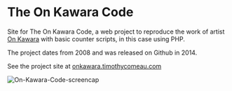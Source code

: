 The On Kawara Code
==================

Site for The On Kawara Code, a web project to reproduce the work of artist [On Kawara](http://en.wikipedia.org/wiki/On_Kawara) with basic counter scripts, in this case using PHP.

The project dates from 2008 and was released on Github in 2014.

See the project site at [onkawara.timothycomeau.com](http://onkawara.timothycomeau.com)

![On-Kawara-Code-screencap](http://timothycomeau.com/d/lib/img/on-kawara/01.png)
